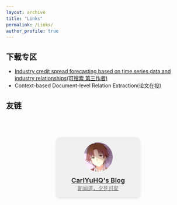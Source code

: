 ```yaml
---
layout: archive
title: "Links"
permalink: /Links/
author_profile: true
---
```


<head>
  <meta charset="UTF-8">
  <meta name="viewport" content="width=device-width, initial-scale=1.0">
  <title>Friendlinks</title>
  <style>
    /* 好友链接列表样式 */
    .friend-links-container {
      display: flex;
      flex-wrap: wrap;
      justify-content: center;
      gap: 30px;
      margin-top: 20px;
    }
    /* 每个好友的卡片样式 */
    .friend-card {
      background-color: #f0f0f0;
      border-radius: 10px;
      padding: 15px;
      width: 200px;
      text-align: center;
      box-shadow: 0 4px 6px rgba(0, 0, 0, 0.1);
      cursor: pointer;
      transition: transform 0.2s ease;
    }
    .friend-card:hover {
      transform: translateY(-5px);
    }
    /* 好友头像样式 */
    .avatar {
      width: 80px;
      height: 80px;
      border-radius: 50%;
      object-fit: cover;
      margin-bottom: 10px;
    }
    /* 好友名字样式 */
    .friend-name {
      font-size: 18px;
      font-weight: bold;
      color: #333;
    }
    /* 好友介绍样式 */
    .friend-intro {
      font-size: 14px;
      color: #777;
    }
  </style>
</head>
<body>


<h2>下载专区</h2>
<ul>
  <li><a href="..\files\Industry_credit_spread_forecasting_based_on_time_series_data_and_industry_relationships.pdf">Industry credit spread forecasting based on time series data and industry relationships(可搜索 第三作者)</a></li>
  <li>Context-based Document-level Relation Extraction(论文在投)</li>
</ul>

<h2>友链</h2>

<br/><br/>
<div class="friend-links-container">
    <!-- 每个好友卡片 -->
    <div class="friend-card" style="background-color: #f0f0f0;">
      <a href="https://iculizhi.github.io" target="_blank">
        <img src="../images/self.png" alt="ICUlizhi's Blog" class="avatar" onerror="this.onerror=null;this.src='../images/self.jpg';">
        <div class="friend-name">CarlYuHQ's Blog</div>
        <div class="friend-intro">朝闻道，夕死可矣</div>
      </a>
    </div>
  </div>
<br/><br/><br/>




<br/>



<script src="https://giscus.app/client.js"
        data-repo="CarlYuHQ/CarlYuHQ.github.io"
        data-repo-id="R_kgDOO0EBhw"
        data-category="Announcements"
        data-category-id="DIC_kwDOO0EBh84Cq4-A"
        data-mapping="pathname"
        data-strict="0"
        data-reactions-enabled="1"
        data-emit-metadata="0"
        data-input-position="top"
        data-theme="preferred_color_scheme"
        data-lang="zh-CN"
        crossorigin="anonymous"
        async>
</script>
